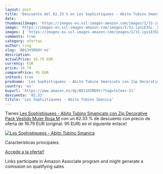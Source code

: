 ```yaml
---
layout: post
title: 'Descuento del 82.33 % en Les Sophistiquees - Abito Tubino Smanica'
date: 
thumbnailImage: 'https://images-eu.ssl-images-amazon.com/images/I/31-iyoiE3SL._SL200_.jpg'
image: 'https://images-eu.ssl-images-amazon.com/images/I/31-iyoiE3SL._SL200_.jpg'
images: [ 'https://images-eu.ssl-images-amazon.com/images/I/31-iyoiE3SL._SL200_.jpg' ]
comments: true
category: ofertas
author: ring
slug: 'B013X5RD9Y-es'
description:
actualPrice: 16.79 EUR
currency: EUR
price: 16.79
comparePrice: 95 EUR
inStock: true
prodname: 'Les Sophistiquees - Abito Tubino Smanicato con Zip Decorative  Pack  Vestido Mujer  Rosa  M'
country: 'es'
buyurl: 'https://www.amazon.es/dp/B013X5RD9Y/?tag=tolees-21'
descuento: '82.33'
titulo: 'Les Sophistiquees - Abito Tubino Smanica'
---
```


Tienes [Les Sophistiquees - Abito Tubino Smanicato con Zip Decorative  Pack  Vestido Mujer  Rosa  M](https://www.amazon.es/dp/B013X5RD9Y/?tag=tolees-21) con un 82.33 % de descuento con precio de oferta de 16.79 EUR (original: 95 EUR) en el siguiente enlace!

[![Les Sophistiquees - Abito Tubino Smanica](https://images-eu.ssl-images-amazon.com/images/I/31-iyoiE3SL._SL200_.jpg)](https://www.amazon.es/dp/B013X5RD9Y/?tag=tolees-21)

Características principales:


[Accede a la oferta!!](https://www.amazon.es/dp/B013X5RD9Y/?tag=tolees-21)

Links participate in Amazon Associate program and might generate a comission on qualifying sales


